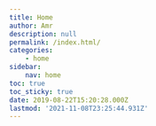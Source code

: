 ```yaml
---
title: Home
author: Amr
description: null
permalink: /index.html/
categories:
    - home
sidebar:
    nav: home
toc: true
toc_sticky: true
date: 2019-08-22T15:20:28.000Z
lastmod: '2021-11-08T23:25:44.931Z'
---
```


